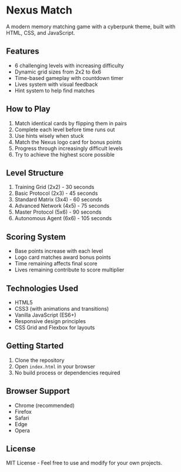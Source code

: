 # Nexus Match

A modern memory matching game with a cyberpunk theme, built with HTML, CSS, and JavaScript.

## Features

- 6 challenging levels with increasing difficulty
- Dynamic grid sizes from 2x2 to 6x6
- Time-based gameplay with countdown timer
- Lives system with visual feedback
- Hint system to help find matches

## How to Play

1. Match identical cards by flipping them in pairs
2. Complete each level before time runs out
3. Use hints wisely when stuck
4. Match the Nexus logo card for bonus points
5. Progress through increasingly difficult levels
6. Try to achieve the highest score possible

## Level Structure

1. Training Grid (2x2) - 30 seconds
2. Basic Protocol (2x3) - 45 seconds
3. Standard Matrix (3x4) - 60 seconds
4. Advanced Network (4x5) - 75 seconds
5. Master Protocol (5x6) - 90 seconds
6. Autonomous Agent (6x6) - 105 seconds


## Scoring System

- Base points increase with each level
- Logo card matches award bonus points
- Time remaining affects final score
- Lives remaining contribute to score multiplier

## Technologies Used

- HTML5
- CSS3 (with animations and transitions)
- Vanilla JavaScript (ES6+)
- Responsive design principles
- CSS Grid and Flexbox for layouts

## Getting Started

1. Clone the repository
2. Open `index.html` in your browser
3. No build process or dependencies required

## Browser Support

- Chrome (recommended)
- Firefox
- Safari
- Edge
- Opera

## License

MIT License - Feel free to use and modify for your own projects.